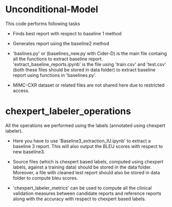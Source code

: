 # Unconditional-Model

This code performs following tasks

- Finds best report with respect to baseline 1 method


- Generates report using the baseline2 method 


- 'baslines.py' or (baselines_new.py with Cider-D) is the main file containg all the functions to extract baseline report. 'extract_baseline_reports.ipynb' is the file using 'train.csv' and 'test.csv' (both these files should be stored in data folder) to extract baseline report using functions in 'baselines.py'. 
- MIMC-CXR dataset or related files are not shared here due to restricted access.



# chexpert_labeler_operations
All the operations we performed using the labels (annotated using chexpert labeler).

- Here you have to use 'Baseline3_extraction_IU.ipynb' to extract a baseline 3 report. This will also output the BLEU scores with respect to new baseline3. 
- Source files (which is chexpert based labels, computed using chexpert labels, against a training data) should be stored in the data folder. Moreover, a file with cleaned test report should also be stored in data folder to compute bleu scores.

- 'chexpert_labeler_metrics' can be used to compute all the clinical validation measures between candidate reports and reference reports along with the accuracy with respect to chexpert based labels.


